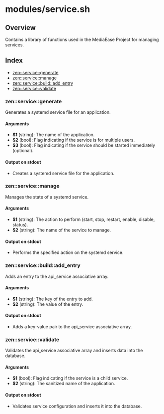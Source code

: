 # modules/service.sh

## Overview

Contains a library of functions used in the MediaEase Project for managing services.

## Index

* [zen::service::generate](#zenservicegenerate)
* [zen::service::manage](#zenservicemanage)
* [zen::service::build::add_entry](#zenservicebuildaddentry)
* [zen::service::validate](#zenservicevalidate)

### zen::service::generate

Generates a systemd service file for an application.

#### Arguments

* **$1** (string): The name of the application.
* **$2** (bool): Flag indicating if the service is for multiple users.
* **$3** (bool): Flag indicating if the service should be started immediately (optional).

#### Output on stdout

* Creates a systemd service file for the application.

### zen::service::manage

Manages the state of a systemd service.

#### Arguments

* **$1** (string): The action to perform (start, stop, restart, enable, disable, status).
* **$2** (string): The name of the service to manage.

#### Output on stdout

* Performs the specified action on the systemd service.

### zen::service::build::add_entry

Adds an entry to the api_service associative array.

#### Arguments

* **$1** (string): The key of the entry to add.
* **$2** (string): The value of the entry.

#### Output on stdout

* Adds a key-value pair to the api_service associative array.

### zen::service::validate

Validates the api_service associative array and inserts data into the database.

#### Arguments

* **$1** (bool): Flag indicating if the service is a child service.
* **$2** (string): The sanitized name of the application.

#### Output on stdout

* Validates service configuration and inserts it into the database.

